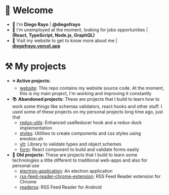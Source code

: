 # 👋 Welcome 

- 👤  I'm **Diego Rayo** | **@diegofrayo**
- 👀  I'm unemployed at the moment, looking for jobs opportunities | **(React, TypeScript, Node.js, GraphQL)**
- 🔗  Visit my website to get to know more about me | **[diegofrayo.vercel.app](http://diegofrayo.vercel.app)**

# ⚒️ My projects

- **⭐ Active projects:**
  - [website](https://github.com/diegofrayo/website): This repo contains my website source code. At the moment, this is my main project, I'm working and improving it constantly
- 📚 **Abandoned projects:** These are projects that I build to learn how to work some things like schemas validators, react hooks and other stuff. I used some of these projects on my personal projects long time ago, just that
  - [redux-utils](https://github.com/diegofrayo/redux-utils): Enhanced useReducer hook and a redux-duck implementation
  - [styles](https://github.com/diegofrayo/styles): Utilities to create components and css styles using emotion.sh
  - [vlt](https://github.com/diegofrayo/vlt): Library to validate types and object schemes
  - [form](https://github.com/diegofrayo/form): React component to build and validate forms easily
- 🤖 **Old projects:** These are projects that I build to learn some technologies a little different to traditional web-apps and also for personal use
  - [electron-application](https://github.com/diegofrayo/electron-application): An electron application
  - [rss-feed-reader-chrome-extension](https://github.com/diegofrayo/rss-feed-reader-chrome-extension): RSS Feed Reader extension for Chrome
  - [readerss](https://github.com/diegofrayo/readerss): RSS Feed Reader for Android
